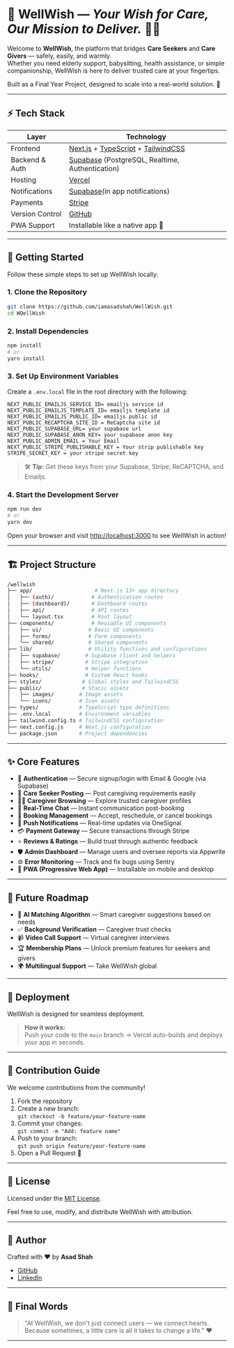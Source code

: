 # 📖 **WellWish** — _Your Wish for Care, Our Mission to Deliver._ 🤝✨

Welcome to **WellWish**, the platform that bridges **Care Seekers** and **Care Givers** — safely, easily, and warmly.  
Whether you need elderly support, babysitting, health assistance, or simple companionship, WellWish is here to deliver trusted care at your fingertips.

Built as a Final Year Project, designed to scale into a real-world solution. 🚀

---

## ⚡ Tech Stack

| Layer            | Technology                                                                                                               |
| ---------------- | ------------------------------------------------------------------------------------------------------------------------ |
| Frontend         | [Next.js](https://nextjs.org/) + [TypeScript](https://www.typescriptlang.org/) + [TailwindCSS](https://tailwindcss.com/) |
| Backend & Auth   | [Supabase](https://supabase.com/) (PostgreSQL, Realtime, Authentication)                                                 |
| Hosting          | [Vercel](https://vercel.com/)                                                                                            |
| Notifications    | [Supabase](https://supabase.com/)(in app notifications)                                                                  |
| Payments         | [Stripe](https://stripe.com/)                                                                                            |
| Version Control  | [GitHub](https://github.com/)                                                                                            |
| PWA Support      | Installable like a native app 📱                                                                                         |

---

## 🚀 Getting Started

Follow these simple steps to set up WellWish locally:

### 1. Clone the Repository

```bash
git clone https://github.com/iamasadshah/WellWish.git
cd WQellWish
```

### 2. Install Dependencies

```bash
npm install
# or
yarn install
```

### 3. Set Up Environment Variables

Create a `.env.local` file in the root directory with the following:

```env
NEXT_PUBLIC_EMAILJS_SERVICE_ID= emailjs service id
NEXT_PUBLIC_EMAILJS_TEMPLATE_ID= emailjs template id
NEXT_PUBLIC_EMAILJS_PUBLIC_ID= emailjs public id
NEXT_PUBLIC_RECAPTCHA_SITE_ID = ReCaptcha site id
NEXT_PUBLIC_SUPABASE_URL= your supabase url
NEXT_PUBLIC_SUPABASE_ANON_KEY= your supabase anon key
NEXT_PUBLIC_ADMIN_EMAIL = Your Email
NEXT_PUBLIC_STRIPE_PUBLISHABLE_KEY = Your strip publishable key
STRIPE_SECRET_KEY = your stripe secret key

```

> 🛠️ **Tip:** Get these keys from your Supabase, Stripe, ReCAPTCHA, and Emailjs.

### 4. Start the Development Server

```bash
npm run dev
# or
yarn dev
```

Open your browser and visit [http://localhost:3000](http://localhost:3000) to see WellWish in action!

---

## 🏗️ Project Structure

```bash
/wellwish
├── app/                    # Next.js 13+ app directory
│   ├── (auth)/            # Authentication routes
│   ├── (dashboard)/       # Dashboard routes
│   ├── api/               # API routes
│   └── layout.tsx         # Root layout
├── components/            # Reusable UI components
│   ├── ui/               # Basic UI components
│   ├── forms/            # Form components
│   └── shared/           # Shared components
├── lib/                  # Utility functions and configurations
│   ├── supabase/        # Supabase client and helpers
│   ├── stripe/          # Stripe integration
│   └── utils/           # Helper functions
├── hooks/               # Custom React hooks
├── styles/             # Global styles and TailwindCSS
├── public/             # Static assets
│   ├── images/        # Image assets
│   └── icons/         # Icon assets
├── types/             # TypeScript type definitions
├── .env.local         # Environment variables
├── tailwind.config.ts # TailwindCSS configuration
├── next.config.js     # Next.js configuration
└── package.json       # Project dependencies
```

---

## ✨ Core Features

- 🔐 **Authentication** — Secure signup/login with Email & Google (via Supabase)
- 🎯 **Care Seeker Posting** — Post caregiving requirements easily
- 🧑‍⚕️ **Caregiver Browsing** — Explore trusted caregiver profiles
- 💬 **Real-Time Chat** — Instant communication post-booking
- 📅 **Booking Management** — Accept, reschedule, or cancel bookings
- 🔔 **Push Notifications** — Real-time updates via OneSignal
- 💳 **Payment Gateway** — Secure transactions through Stripe
- ⭐ **Reviews & Ratings** — Build trust through authentic feedback
- 🛡️ **Admin Dashboard** — Manage users and oversee reports via Appwrite
- ⚙️ **Error Monitoring** — Track and fix bugs using Sentry
- 📱 **PWA (Progressive Web App)** — Installable on mobile and desktop

---

## 🔮 Future Roadmap

- 🤖 **AI Matching Algorithm** — Smart caregiver suggestions based on needs
- ✅ **Background Verification** — Caregiver trust checks
- 📹 **Video Call Support** — Virtual caregiver interviews
- 🏆 **Membership Plans** — Unlock premium features for seekers and givers
- 🌍 **Multilingual Support** — Take WellWish global

---

## 🚀 Deployment

WellWish is designed for seamless deployment.

> **How it works:**  
> Push your code to the `main` branch → Vercel auto-builds and deploys your app in seconds.

---

## 🤝 Contribution Guide

We welcome contributions from the community!

1. Fork the repository
2. Create a new branch:  
   `git checkout -b feature/your-feature-name`
3. Commit your changes:  
   `git commit -m "Add: feature name"`
4. Push to your branch:  
   `git push origin feature/your-feature-name`
5. Open a Pull Request 🚀

---

## 📜 License

Licensed under the [MIT License](LICENSE).

Feel free to use, modify, and distribute WellWish with attribution.

---

## 👤 Author

Crafted with ❤️ by **Asad Shah**

- [GitHub](https://github.com/iamasadshah)
- [LinkedIn](https://linkedin.com/in/iamasadshah)

---

## 🌟 Final Words

> "At WellWish, we don't just connect users — we connect hearts.  
> Because sometimes, a little care is all it takes to change a life." ❤️

---
